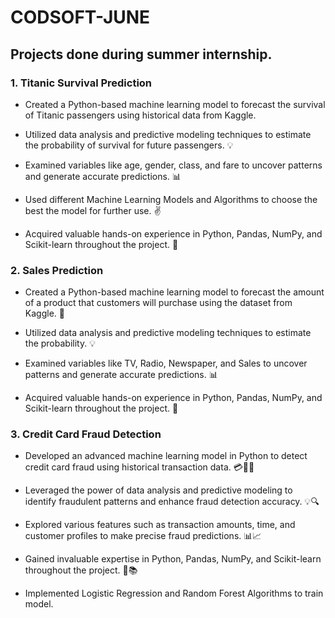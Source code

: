 # CODSOFT-JUNE
## Projects done during summer internship.

### 1. Titanic Survival Prediction

- Created a Python-based machine learning model to forecast the survival of Titanic passengers using historical data from Kaggle. 

- Utilized data analysis and predictive modeling techniques to estimate the probability of survival for future passengers. 💡

- Examined variables like age, gender, class, and fare to uncover patterns and generate accurate predictions. 📊

- Used different Machine Learning Models and Algorithms to choose the best the model for further use. ✌️

- Acquired valuable hands-on experience in Python, Pandas, NumPy, and Scikit-learn throughout the project. 🐍

### 2. Sales Prediction

- Created a Python-based machine learning model to forecast the amount of a product that customers will purchase using the dataset from Kaggle. 🚢

- Utilized data analysis and predictive modeling techniques to estimate the probability. 💡

- Examined variables like TV, Radio, Newspaper, and Sales to uncover patterns and generate accurate predictions. 📊

- Acquired valuable hands-on experience in Python, Pandas, NumPy, and Scikit-learn throughout the project. 🐍

### 3. Credit Card Fraud Detection

- Developed an advanced machine learning model in Python to detect credit card fraud using historical transaction data. 💳🕵️‍♀️

- Leveraged the power of data analysis and predictive modeling to identify fraudulent patterns and enhance fraud detection accuracy. 💡🔍

- Explored various features such as transaction amounts, time, and customer profiles to make precise fraud predictions. 📊📈

- Gained invaluable expertise in Python, Pandas, NumPy, and Scikit-learn throughout the project. 🐍📚

- Implemented Logistic Regression and Random Forest Algorithms to train model.
